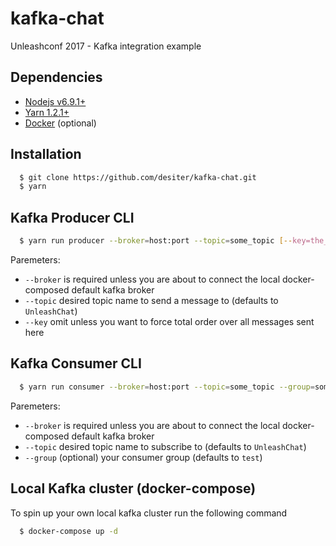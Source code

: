 # kafka-chat
Unleashconf 2017 - Kafka integration example

## Dependencies
  - [Nodejs v6.9.1+](https://nodejs.org/en/)
  - [Yarn 1.2.1+](https://yarnpkg.com/en/)
  - [Docker](https://docs.docker.com/engine/installation/) (optional)

## Installation
```sh
  $ git clone https://github.com/desiter/kafka-chat.git
  $ yarn
```

## Kafka Producer CLI
```sh
  $ yarn run producer --broker=host:port --topic=some_topic [--key=the_key]
```
Paremeters:
  - `--broker` is required unless you are about to connect the local docker-composed default kafka broker
  - `--topic` desired topic name to send a message to (defaults to `UnleashChat`)
  - `--key` omit unless you want to force total order over all messages sent here

## Kafka Consumer CLI
```sh
  $ yarn run consumer --broker=host:port --topic=some_topic --group=some_group [--key=the_key]
```

Paremeters:
  - `--broker` is required unless you are about to connect the local docker-composed default kafka broker
  - `--topic` desired topic name to subscribe to (defaults to `UnleashChat`)
  - `--group` (optional) your consumer group (defaults to `test`)

## Local Kafka cluster (docker-compose)
To spin up your own local kafka cluster run the following command
```sh
  $ docker-compose up -d
```
